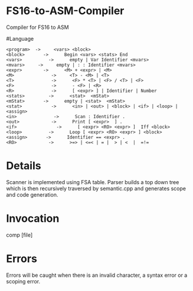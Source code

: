 # FS16-to-ASM-Compiler
Compiler for FS16 to ASM

#Language
```
<program>  ->     <vars> <block>
<block>       ->      Begin <vars> <stats> End
<vars>          ->      empty | Var Identifier <mvars> 
<mvars>     ->     empty | : : Identifier <mvars>
<expr>        ->      <M> + <expr> | <M>
<M>              ->     <T> - <M> | <T>
<T>              ->      <F> * <T> | <F> / <T> | <F>
<F>              ->      - <F> | <R>
<R>              ->      [ <expr> ] | Identifier | Number   
<stats>         ->      <stat>  <mStat>
<mStat>       ->      empty | <stat>  <mStat>
<stat>           ->      <in> | <out> | <block> | <if> | <loop> | <assign>
<in>              ->      Scan : Identifier .
<out>            ->      Print [ <expr>  ] .
<if>               ->      [ <expr> <RO> <expr> ]  Iff <block>             
<loop>          ->      Loop [ <expr> <RO> <expr> ] <block>
<assign>       ->      Identifier == <expr> .
<RO>            ->      >=> | <=< | = |  > | <  |  =!=   
```
# Details
Scanner is implemented using FSA table. Parser builds a top down tree which is then recursively traversed by semantic.cpp and generates scope
and code generation.

# Invocation
comp [file]

# Errors
Errors will be caught when there is an invalid character, a syntax error or a scoping error.
